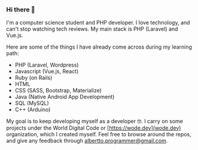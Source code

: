 ### Hi there 👋

I'm a computer science student and PHP developer. I love technology, and can't stop watching tech reviews. My main stack is PHP (Laravel) and Vue.js.

Here are some of the things I have already come across during my learning path:

- PHP (Laravel, Wordpress)
- Javascript (Vue.js, React)
- Ruby (on Rails)
- HTML
- CSS (SASS, Bootstrap, Materialize)
- Java (Native Android App Development)
- SQL (MySQL)
- C++ (Arduino)

My goal is to keep developing myself as a developer 🤓. I carry on some projects under the World Digital Code or [https://wode.dev](wode.dev) organization, which I created myself. Feel free to browse around the repos, and give any feedback through albertto.programmer@gmail.com.

<!--
**alberttocastro/alberttocastro** is a ✨ _special_ ✨ repository because its `README.md` (this file) appears on your GitHub profile.

Here are some ideas to get you started:

- 🔭 I’m currently working on ...
- 🌱 I’m currently learning ...
- 👯 I’m looking to collaborate on ...
- 🤔 I’m looking for help with ...
- 💬 Ask me about ...
- 📫 How to reach me: ...
- 😄 Pronouns: ...
- ⚡ Fun fact: ...
-->
